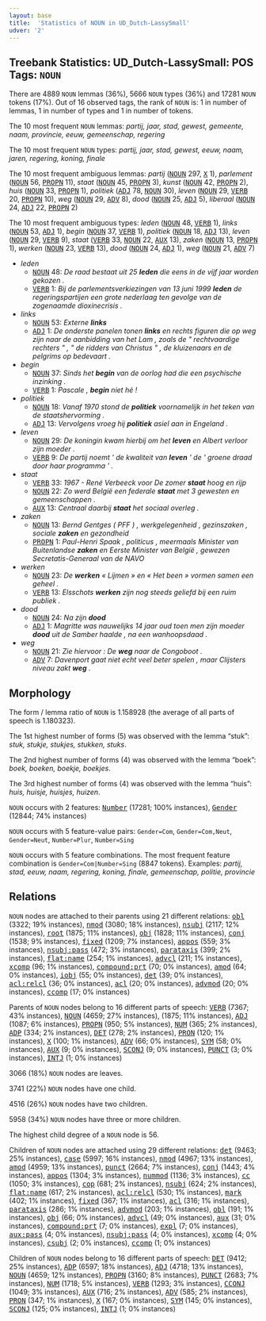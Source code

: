 ```yaml
---
layout: base
title:  'Statistics of NOUN in UD_Dutch-LassySmall'
udver: '2'
---
```


## Treebank Statistics: UD_Dutch-LassySmall: POS Tags: `NOUN`

There are 4889 `NOUN` lemmas (36%), 5666 `NOUN` types (36%) and 17281 `NOUN` tokens (17%).
Out of 16 observed tags, the rank of `NOUN` is: 1 in number of lemmas, 1 in number of types and 1 in number of tokens.

The 10 most frequent `NOUN` lemmas: <em>partij, jaar, stad, gewest, gemeente, naam, provincie, eeuw, gemeenschap, regering</em>

The 10 most frequent `NOUN` types:  <em>partij, jaar, stad, gewest, eeuw, naam, jaren, regering, koning, finale</em>

The 10 most frequent ambiguous lemmas: <em>partij</em> (<tt><a href="nl_lassysmall-pos-NOUN.html">NOUN</a></tt> 297, <tt><a href="nl_lassysmall-pos-X.html">X</a></tt> 1), <em>parlement</em> (<tt><a href="nl_lassysmall-pos-NOUN.html">NOUN</a></tt> 56, <tt><a href="nl_lassysmall-pos-PROPN.html">PROPN</a></tt> 11), <em>staat</em> (<tt><a href="nl_lassysmall-pos-NOUN.html">NOUN</a></tt> 45, <tt><a href="nl_lassysmall-pos-PROPN.html">PROPN</a></tt> 3), <em>kunst</em> (<tt><a href="nl_lassysmall-pos-NOUN.html">NOUN</a></tt> 42, <tt><a href="nl_lassysmall-pos-PROPN.html">PROPN</a></tt> 2), <em>huis</em> (<tt><a href="nl_lassysmall-pos-NOUN.html">NOUN</a></tt> 33, <tt><a href="nl_lassysmall-pos-PROPN.html">PROPN</a></tt> 1), <em>politiek</em> (<tt><a href="nl_lassysmall-pos-ADJ.html">ADJ</a></tt> 78, <tt><a href="nl_lassysmall-pos-NOUN.html">NOUN</a></tt> 30), <em>leven</em> (<tt><a href="nl_lassysmall-pos-NOUN.html">NOUN</a></tt> 29, <tt><a href="nl_lassysmall-pos-VERB.html">VERB</a></tt> 20, <tt><a href="nl_lassysmall-pos-PROPN.html">PROPN</a></tt> 10), <em>weg</em> (<tt><a href="nl_lassysmall-pos-NOUN.html">NOUN</a></tt> 29, <tt><a href="nl_lassysmall-pos-ADV.html">ADV</a></tt> 8), <em>dood</em> (<tt><a href="nl_lassysmall-pos-NOUN.html">NOUN</a></tt> 25, <tt><a href="nl_lassysmall-pos-ADJ.html">ADJ</a></tt> 5), <em>liberaal</em> (<tt><a href="nl_lassysmall-pos-NOUN.html">NOUN</a></tt> 24, <tt><a href="nl_lassysmall-pos-ADJ.html">ADJ</a></tt> 22, <tt><a href="nl_lassysmall-pos-PROPN.html">PROPN</a></tt> 2)

The 10 most frequent ambiguous types:  <em>leden</em> (<tt><a href="nl_lassysmall-pos-NOUN.html">NOUN</a></tt> 48, <tt><a href="nl_lassysmall-pos-VERB.html">VERB</a></tt> 1), <em>links</em> (<tt><a href="nl_lassysmall-pos-NOUN.html">NOUN</a></tt> 53, <tt><a href="nl_lassysmall-pos-ADJ.html">ADJ</a></tt> 1), <em>begin</em> (<tt><a href="nl_lassysmall-pos-NOUN.html">NOUN</a></tt> 37, <tt><a href="nl_lassysmall-pos-VERB.html">VERB</a></tt> 1), <em>politiek</em> (<tt><a href="nl_lassysmall-pos-NOUN.html">NOUN</a></tt> 18, <tt><a href="nl_lassysmall-pos-ADJ.html">ADJ</a></tt> 13), <em>leven</em> (<tt><a href="nl_lassysmall-pos-NOUN.html">NOUN</a></tt> 29, <tt><a href="nl_lassysmall-pos-VERB.html">VERB</a></tt> 9), <em>staat</em> (<tt><a href="nl_lassysmall-pos-VERB.html">VERB</a></tt> 33, <tt><a href="nl_lassysmall-pos-NOUN.html">NOUN</a></tt> 22, <tt><a href="nl_lassysmall-pos-AUX.html">AUX</a></tt> 13), <em>zaken</em> (<tt><a href="nl_lassysmall-pos-NOUN.html">NOUN</a></tt> 13, <tt><a href="nl_lassysmall-pos-PROPN.html">PROPN</a></tt> 1), <em>werken</em> (<tt><a href="nl_lassysmall-pos-NOUN.html">NOUN</a></tt> 23, <tt><a href="nl_lassysmall-pos-VERB.html">VERB</a></tt> 13), <em>dood</em> (<tt><a href="nl_lassysmall-pos-NOUN.html">NOUN</a></tt> 24, <tt><a href="nl_lassysmall-pos-ADJ.html">ADJ</a></tt> 1), <em>weg</em> (<tt><a href="nl_lassysmall-pos-NOUN.html">NOUN</a></tt> 21, <tt><a href="nl_lassysmall-pos-ADV.html">ADV</a></tt> 7)


* <em>leden</em>
  * <tt><a href="nl_lassysmall-pos-NOUN.html">NOUN</a></tt> 48: <em>De raad bestaat uit 25 <b>leden</b> die eens in de vijf jaar worden gekozen .</em>
  * <tt><a href="nl_lassysmall-pos-VERB.html">VERB</a></tt> 1: <em>Bij de parlementsverkiezingen van 13 juni 1999 <b>leden</b> de regeringspartijen een grote nederlaag ten gevolge van de zogenaamde dioxinecrisis .</em>
* <em>links</em>
  * <tt><a href="nl_lassysmall-pos-NOUN.html">NOUN</a></tt> 53: <em>Externe <b>links</b></em>
  * <tt><a href="nl_lassysmall-pos-ADJ.html">ADJ</a></tt> 1: <em>De onderste panelen tonen <b>links</b> en rechts figuren die op weg zijn naar de aanbidding van het Lam , zoals de " rechtvaardige rechters " , " de ridders van Christus " , de kluizenaars en de pelgrims op bedevaart .</em>
* <em>begin</em>
  * <tt><a href="nl_lassysmall-pos-NOUN.html">NOUN</a></tt> 37: <em>Sinds het <b>begin</b> van de oorlog had die een psychische inzinking .</em>
  * <tt><a href="nl_lassysmall-pos-VERB.html">VERB</a></tt> 1: <em>Pascale , <b>begin</b> niet hé !</em>
* <em>politiek</em>
  * <tt><a href="nl_lassysmall-pos-NOUN.html">NOUN</a></tt> 18: <em>Vanaf 1970 stond de <b>politiek</b> voornamelijk in het teken van de staatshervorming .</em>
  * <tt><a href="nl_lassysmall-pos-ADJ.html">ADJ</a></tt> 13: <em>Vervolgens vroeg hij <b>politiek</b> asiel aan in Engeland .</em>
* <em>leven</em>
  * <tt><a href="nl_lassysmall-pos-NOUN.html">NOUN</a></tt> 29: <em>De koningin kwam hierbij om het <b>leven</b> en Albert verloor zijn moeder .</em>
  * <tt><a href="nl_lassysmall-pos-VERB.html">VERB</a></tt> 9: <em>De partij noemt ' de kwaliteit van <b>leven</b> ' de ' groene draad door haar programma ' .</em>
* <em>staat</em>
  * <tt><a href="nl_lassysmall-pos-VERB.html">VERB</a></tt> 33: <em>1967 - René Verbeeck voor De zomer <b>staat</b> hoog en rijp</em>
  * <tt><a href="nl_lassysmall-pos-NOUN.html">NOUN</a></tt> 22: <em>Zo werd België een federale <b>staat</b> met 3 gewesten en gemeenschappen .</em>
  * <tt><a href="nl_lassysmall-pos-AUX.html">AUX</a></tt> 13: <em>Centraal daarbij <b>staat</b> het sociaal overleg .</em>
* <em>zaken</em>
  * <tt><a href="nl_lassysmall-pos-NOUN.html">NOUN</a></tt> 13: <em>Bernd Gentges ( PFF ) , werkgelegenheid , gezinszaken , sociale <b>zaken</b> en gezondheid</em>
  * <tt><a href="nl_lassysmall-pos-PROPN.html">PROPN</a></tt> 1: <em>Paul-Henri Spaak , politicus , meermaals Minister van Buitenlandse <b>zaken</b> en Eerste Minister van België , gewezen Secretatis-Generaal van de NAVO</em>
* <em>werken</em>
  * <tt><a href="nl_lassysmall-pos-NOUN.html">NOUN</a></tt> 23: <em>De <b>werken</b> « Lijmen » en « Het been » vormen samen een geheel .</em>
  * <tt><a href="nl_lassysmall-pos-VERB.html">VERB</a></tt> 13: <em>Elsschots <b>werken</b> zijn nog steeds geliefd bij een ruim publiek .</em>
* <em>dood</em>
  * <tt><a href="nl_lassysmall-pos-NOUN.html">NOUN</a></tt> 24: <em>Na zijn <b>dood</b></em>
  * <tt><a href="nl_lassysmall-pos-ADJ.html">ADJ</a></tt> 1: <em>Magritte was nauwelijks 14 jaar oud toen men zijn moeder <b>dood</b> uit de Samber haalde , na een wanhoopsdaad .</em>
* <em>weg</em>
  * <tt><a href="nl_lassysmall-pos-NOUN.html">NOUN</a></tt> 21: <em>Zie hiervoor : De <b>weg</b> naar de Congoboot .</em>
  * <tt><a href="nl_lassysmall-pos-ADV.html">ADV</a></tt> 7: <em>Davenport gaat niet echt veel beter spelen , maar Clijsters niveau zakt <b>weg</b> .</em>

## Morphology

The form / lemma ratio of `NOUN` is 1.158928 (the average of all parts of speech is 1.180323).

The 1st highest number of forms (5) was observed with the lemma “stuk”: <em>stuk, stukje, stukjes, stukken, stuks</em>.

The 2nd highest number of forms (4) was observed with the lemma “boek”: <em>boek, boeken, boekje, boekjes</em>.

The 3rd highest number of forms (4) was observed with the lemma “huis”: <em>huis, huisje, huisjes, huizen</em>.

`NOUN` occurs with 2 features: <tt><a href="nl_lassysmall-feat-Number.html">Number</a></tt> (17281; 100% instances), <tt><a href="nl_lassysmall-feat-Gender.html">Gender</a></tt> (12844; 74% instances)

`NOUN` occurs with 5 feature-value pairs: `Gender=Com`, `Gender=Com,Neut`, `Gender=Neut`, `Number=Plur`, `Number=Sing`

`NOUN` occurs with 5 feature combinations.
The most frequent feature combination is `Gender=Com|Number=Sing` (8847 tokens).
Examples: <em>partij, stad, eeuw, naam, regering, koning, finale, gemeenschap, politie, provincie</em>


## Relations

`NOUN` nodes are attached to their parents using 21 different relations: <tt><a href="nl_lassysmall-dep-obl.html">obl</a></tt> (3322; 19% instances), <tt><a href="nl_lassysmall-dep-nmod.html">nmod</a></tt> (3080; 18% instances), <tt><a href="nl_lassysmall-dep-nsubj.html">nsubj</a></tt> (2117; 12% instances), <tt><a href="nl_lassysmall-dep-root.html">root</a></tt> (1875; 11% instances), <tt><a href="nl_lassysmall-dep-obj.html">obj</a></tt> (1828; 11% instances), <tt><a href="nl_lassysmall-dep-conj.html">conj</a></tt> (1538; 9% instances), <tt><a href="nl_lassysmall-dep-fixed.html">fixed</a></tt> (1209; 7% instances), <tt><a href="nl_lassysmall-dep-appos.html">appos</a></tt> (559; 3% instances), <tt><a href="nl_lassysmall-dep-nsubj-pass.html">nsubj:pass</a></tt> (472; 3% instances), <tt><a href="nl_lassysmall-dep-parataxis.html">parataxis</a></tt> (399; 2% instances), <tt><a href="nl_lassysmall-dep-flat-name.html">flat:name</a></tt> (254; 1% instances), <tt><a href="nl_lassysmall-dep-advcl.html">advcl</a></tt> (211; 1% instances), <tt><a href="nl_lassysmall-dep-xcomp.html">xcomp</a></tt> (96; 1% instances), <tt><a href="nl_lassysmall-dep-compound-prt.html">compound:prt</a></tt> (70; 0% instances), <tt><a href="nl_lassysmall-dep-amod.html">amod</a></tt> (64; 0% instances), <tt><a href="nl_lassysmall-dep-iobj.html">iobj</a></tt> (55; 0% instances), <tt><a href="nl_lassysmall-dep-det.html">det</a></tt> (39; 0% instances), <tt><a href="nl_lassysmall-dep-acl-relcl.html">acl:relcl</a></tt> (36; 0% instances), <tt><a href="nl_lassysmall-dep-acl.html">acl</a></tt> (20; 0% instances), <tt><a href="nl_lassysmall-dep-advmod.html">advmod</a></tt> (20; 0% instances), <tt><a href="nl_lassysmall-dep-ccomp.html">ccomp</a></tt> (17; 0% instances)

Parents of `NOUN` nodes belong to 16 different parts of speech: <tt><a href="nl_lassysmall-pos-VERB.html">VERB</a></tt> (7367; 43% instances), <tt><a href="nl_lassysmall-pos-NOUN.html">NOUN</a></tt> (4659; 27% instances),  (1875; 11% instances), <tt><a href="nl_lassysmall-pos-ADJ.html">ADJ</a></tt> (1087; 6% instances), <tt><a href="nl_lassysmall-pos-PROPN.html">PROPN</a></tt> (950; 5% instances), <tt><a href="nl_lassysmall-pos-NUM.html">NUM</a></tt> (365; 2% instances), <tt><a href="nl_lassysmall-pos-ADP.html">ADP</a></tt> (334; 2% instances), <tt><a href="nl_lassysmall-pos-DET.html">DET</a></tt> (278; 2% instances), <tt><a href="nl_lassysmall-pos-PRON.html">PRON</a></tt> (120; 1% instances), <tt><a href="nl_lassysmall-pos-X.html">X</a></tt> (100; 1% instances), <tt><a href="nl_lassysmall-pos-ADV.html">ADV</a></tt> (66; 0% instances), <tt><a href="nl_lassysmall-pos-SYM.html">SYM</a></tt> (58; 0% instances), <tt><a href="nl_lassysmall-pos-AUX.html">AUX</a></tt> (9; 0% instances), <tt><a href="nl_lassysmall-pos-SCONJ.html">SCONJ</a></tt> (9; 0% instances), <tt><a href="nl_lassysmall-pos-PUNCT.html">PUNCT</a></tt> (3; 0% instances), <tt><a href="nl_lassysmall-pos-INTJ.html">INTJ</a></tt> (1; 0% instances)

3066 (18%) `NOUN` nodes are leaves.

3741 (22%) `NOUN` nodes have one child.

4516 (26%) `NOUN` nodes have two children.

5958 (34%) `NOUN` nodes have three or more children.

The highest child degree of a `NOUN` node is 56.

Children of `NOUN` nodes are attached using 29 different relations: <tt><a href="nl_lassysmall-dep-det.html">det</a></tt> (9463; 25% instances), <tt><a href="nl_lassysmall-dep-case.html">case</a></tt> (5997; 16% instances), <tt><a href="nl_lassysmall-dep-nmod.html">nmod</a></tt> (4967; 13% instances), <tt><a href="nl_lassysmall-dep-amod.html">amod</a></tt> (4959; 13% instances), <tt><a href="nl_lassysmall-dep-punct.html">punct</a></tt> (2664; 7% instances), <tt><a href="nl_lassysmall-dep-conj.html">conj</a></tt> (1443; 4% instances), <tt><a href="nl_lassysmall-dep-appos.html">appos</a></tt> (1304; 3% instances), <tt><a href="nl_lassysmall-dep-nummod.html">nummod</a></tt> (1136; 3% instances), <tt><a href="nl_lassysmall-dep-cc.html">cc</a></tt> (1050; 3% instances), <tt><a href="nl_lassysmall-dep-cop.html">cop</a></tt> (681; 2% instances), <tt><a href="nl_lassysmall-dep-nsubj.html">nsubj</a></tt> (624; 2% instances), <tt><a href="nl_lassysmall-dep-flat-name.html">flat:name</a></tt> (617; 2% instances), <tt><a href="nl_lassysmall-dep-acl-relcl.html">acl:relcl</a></tt> (530; 1% instances), <tt><a href="nl_lassysmall-dep-mark.html">mark</a></tt> (402; 1% instances), <tt><a href="nl_lassysmall-dep-fixed.html">fixed</a></tt> (367; 1% instances), <tt><a href="nl_lassysmall-dep-acl.html">acl</a></tt> (316; 1% instances), <tt><a href="nl_lassysmall-dep-parataxis.html">parataxis</a></tt> (286; 1% instances), <tt><a href="nl_lassysmall-dep-advmod.html">advmod</a></tt> (203; 1% instances), <tt><a href="nl_lassysmall-dep-obl.html">obl</a></tt> (191; 1% instances), <tt><a href="nl_lassysmall-dep-obj.html">obj</a></tt> (66; 0% instances), <tt><a href="nl_lassysmall-dep-advcl.html">advcl</a></tt> (49; 0% instances), <tt><a href="nl_lassysmall-dep-aux.html">aux</a></tt> (31; 0% instances), <tt><a href="nl_lassysmall-dep-compound-prt.html">compound:prt</a></tt> (7; 0% instances), <tt><a href="nl_lassysmall-dep-expl.html">expl</a></tt> (7; 0% instances), <tt><a href="nl_lassysmall-dep-aux-pass.html">aux:pass</a></tt> (4; 0% instances), <tt><a href="nl_lassysmall-dep-nsubj-pass.html">nsubj:pass</a></tt> (4; 0% instances), <tt><a href="nl_lassysmall-dep-xcomp.html">xcomp</a></tt> (4; 0% instances), <tt><a href="nl_lassysmall-dep-csubj.html">csubj</a></tt> (2; 0% instances), <tt><a href="nl_lassysmall-dep-ccomp.html">ccomp</a></tt> (1; 0% instances)

Children of `NOUN` nodes belong to 16 different parts of speech: <tt><a href="nl_lassysmall-pos-DET.html">DET</a></tt> (9412; 25% instances), <tt><a href="nl_lassysmall-pos-ADP.html">ADP</a></tt> (6597; 18% instances), <tt><a href="nl_lassysmall-pos-ADJ.html">ADJ</a></tt> (4718; 13% instances), <tt><a href="nl_lassysmall-pos-NOUN.html">NOUN</a></tt> (4659; 12% instances), <tt><a href="nl_lassysmall-pos-PROPN.html">PROPN</a></tt> (3160; 8% instances), <tt><a href="nl_lassysmall-pos-PUNCT.html">PUNCT</a></tt> (2683; 7% instances), <tt><a href="nl_lassysmall-pos-NUM.html">NUM</a></tt> (1718; 5% instances), <tt><a href="nl_lassysmall-pos-VERB.html">VERB</a></tt> (1293; 3% instances), <tt><a href="nl_lassysmall-pos-CCONJ.html">CCONJ</a></tt> (1049; 3% instances), <tt><a href="nl_lassysmall-pos-AUX.html">AUX</a></tt> (716; 2% instances), <tt><a href="nl_lassysmall-pos-ADV.html">ADV</a></tt> (585; 2% instances), <tt><a href="nl_lassysmall-pos-PRON.html">PRON</a></tt> (347; 1% instances), <tt><a href="nl_lassysmall-pos-X.html">X</a></tt> (167; 0% instances), <tt><a href="nl_lassysmall-pos-SYM.html">SYM</a></tt> (145; 0% instances), <tt><a href="nl_lassysmall-pos-SCONJ.html">SCONJ</a></tt> (125; 0% instances), <tt><a href="nl_lassysmall-pos-INTJ.html">INTJ</a></tt> (1; 0% instances)

